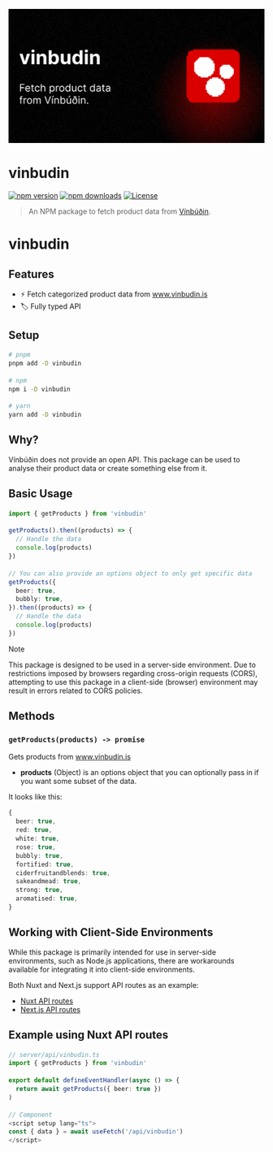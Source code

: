 ![vinbudin](./.github/hero.png)

# vinbudin

[![npm version][npm-version-src]][npm-version-href]
[![npm downloads][npm-downloads-src]][npm-downloads-href]
[![License][license-src]][license-href]

> An NPM package to fetch product data from [Vínbúðin](https://www.vinbudin.is/heim).

# vinbudin

## Features

- ⚡ Fetch categorized product data from www.vinbudin.is
- 🏷️ Fully typed API

## Setup

```bash
# pnpm
pnpm add -D vinbudin

# npm
npm i -D vinbudin

# yarn
yarn add -D vinbudin
```

## Why?

Vínbúðin does not provide an open API. This package can be used to analyse their product data or create something else from it.

## Basic Usage

```ts
import { getProducts } from 'vinbudin'

getProducts().then((products) => {
  // Handle the data
  console.log(products)
})

// You can also provide an options object to only get specific data
getProducts({
  beer: true,
  bubbly: true,
}).then((products) => {
  // Handle the data
  console.log(products)
})
```

> [!NOTE]
> This package is designed to be used in a server-side environment. Due to restrictions imposed by browsers regarding cross-origin requests (CORS), attempting to use this package in a client-side (browser) environment may result in errors related to CORS policies.

## Methods

### `getProducts(products) -> promise`

Gets products from www.vinbudin.is

- **products** (Object) is an options object that you can optionally pass in if you want some subset of the data.

It looks like this:

```ts
{
  beer: true,
  red: true,
  white: true,
  rose: true,
  bubbly: true,
  fortified: true,
  ciderfruitandblends: true,
  sakeandmead: true,
  strong: true,
  aromatised: true,
}
```

## Working with Client-Side Environments

While this package is primarily intended for use in server-side environments, such as Node.js applications, there are workarounds available for integrating it into client-side environments.

Both Nuxt and Next.js support API routes as an example:

- [Nuxt API routes](https://nuxt.com/docs/guide/directory-structure/server)
- [Next.js API routes](https://nextjs.org/docs/pages/building-your-application/routing/api-routes)

## Example using Nuxt API routes

```ts
// server/api/vinbudin.ts
import { getProducts } from 'vinbudin'

export default defineEventHandler(async () => {
  return await getProducts({ beer: true })
)

// Component
<script setup lang="ts">
const { data } = await useFetch('/api/vinbudin')
</script>
```

<!-- Badges -->

[npm-version-src]: https://img.shields.io/npm/v/vinbudin/latest.svg?style=flat&colorA=18181B&colorB=28CF8D
[npm-version-href]: https://npmjs.com/package/vinbudin
[npm-downloads-src]: https://img.shields.io/npm/dm/vinbudin.svg?style=flat&colorA=18181B&colorB=28CF8D
[npm-downloads-href]: https://npmjs.com/package/vinbudin
[license-src]: https://img.shields.io/npm/l/vinbudin.svg?style=flat&colorA=18181B&colorB=28CF8D
[license-href]: https://npmjs.com/package/vinbudin
